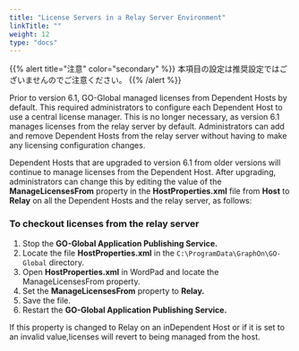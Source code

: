 ```yaml
---
title: "License Servers in a Relay Server Environment"
linkTitle: ""
weight: 12
type: "docs"
---
```


{{% alert title="注意" color="secondary" %}}
本項目の設定は推奨設定ではございませんのでご注意ください。
{{% /alert %}}

Prior to version 6.1, GO-Global managed licenses from Dependent Hosts by default. This required administrators to configure each Dependent Host to use a central license manager. This is no longer necessary, as version 6.1 manages licenses from the relay server by default. Administrators can add and remove Dependent Hosts from the relay server without having to make any licensing configuration changes.

Dependent Hosts that are upgraded to version 6.1 from older versions will continue to manage licenses from the Dependent Host. After upgrading, administrators can change this by editing the value of the **ManageLicensesFrom** property in the **HostProperties.xml** file from **Host** to **Relay** on all the Dependent Hosts and the relay server, as follows: 

### To checkout licenses from the relay server

1. Stop the **GO-Global Application Publishing Service.**
2. Locate the file **HostProperties.xml** in the `C:\ProgramData\GraphOn\GO-Global` directory.
3. Open **HostProperties.xml** in WordPad and locate the ManageLicensesFrom property.
4. Set the **ManageLicensesFrom** property to **Relay.**
5. Save the file.
6. Restart the **GO-Global Application Publishing Service.**

If this property is changed to Relay on an inDependent Host or if it is set to an invalid value,licenses will revert to being managed from the host.
